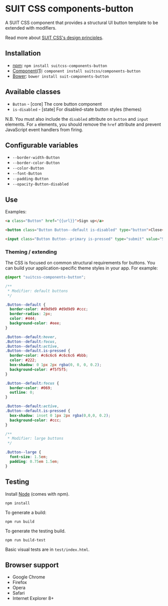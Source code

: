 # SUIT CSS components-button

A SUIT CSS component that provides a structural UI button template to be
extended with modifiers.

Read more about [SUIT CSS's design principles](https://github.com/suitcss/suit/).

## Installation

* [npm](http://npmjs.org/): `npm install suitcss-components-button`
* [Component(1)](https://github.com/component/component/): `component install suitcss/components-button`
* [Bower](http://bower.io/): `bower install suit-components-button`

## Available classes

* `Button` - [core] The core button component
* `is-disabled` - [state] For disabled-state button styles (themes)

N.B. You must also include the `disabled` attribute on `button` and `input`
elements. For `a` elements, you should remove the `href` attribute and prevent
JavaScript event handlers from firing.

## Configurable variables

* `--border-width-Button`
* `--border-color-Button`
* `--color-Button`
* `--font-Button`
* `--padding-Button`
* `--opacity-Button-disabled`

## Use

Examples:

```html
<a class="Button" href="{{url}}">Sign up</a>

<button class="Button Button--default is-disabled" type="button">Close</button>

<input class="Button Button--primary is-pressed" type="submit" value="Submit">
```

### Theming / extending

The CSS is focused on common structural requirements for buttons. You can build
your application-specific theme styles in your app. For example:

```css
@import "suitcss-components-button";

/**
 * Modifier: default buttons
 */

.Button--default {
  border-color: #d9d9d9 #d9d9d9 #ccc;
  border-radius: 2px;
  color: #444;
  background-color: #eee;
}

.Button--default:hover,
.Button--default:focus,
.Button--default:active,
.Button--default.is-pressed {
  border-color: #c6c6c6 #c6c6c6 #bbb;
  color: #222;
  box-shadow: 0 1px 2px rgba(0, 0, 0, 0.2);
  background-color: #f5f5f5;
}

.Button--default:focus {
  border-color: #069;
  outline: 0;
}

.Button--default:active,
.Button--default.is-pressed {
  box-shadow: inset 0 1px 2px rgba(0,0,0, 0.2);
  background-color: #ccc;
}

/**
 * Modifier: large buttons
 */

.Button--large {
  font-size: 1.5em;
  padding: 0.75em 1.5em;
}
```

## Testing

Install [Node](http://nodejs.org) (comes with npm).

```
npm install
```

To generate a build:

```
npm run build
```

To generate the testing build.

```
npm run build-test
```

Basic visual tests are in `test/index.html`.

## Browser support

* Google Chrome
* Firefox
* Opera
* Safari
* Internet Explorer 8+
